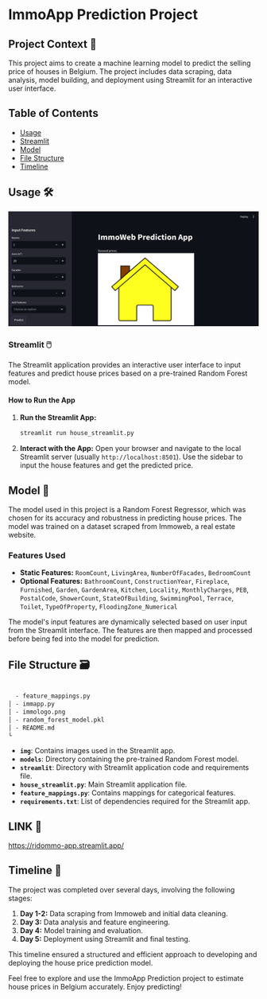 # ImmoApp Prediction Project

## Project Context 📝

This project aims to create a machine learning model to predict the selling price of houses in Belgium. The project includes data scraping, data analysis, model building, and deployment using Streamlit for an interactive user interface.

## Table of Contents
- [Usage](#usage)
- [Streamlit](#streamlit)
- [Model](#model)
- [File Structure](#file-structure)
- [Timeline](#timeline)

## Usage 🛠


![ImmoApp Ss](immappss.png)


### Streamlit 🖱️

The Streamlit application provides an interactive user interface to input features and predict house prices based on a pre-trained Random Forest model.

#### How to Run the App

1. **Run the Streamlit App:**

   ```sh
   streamlit run house_streamlit.py
   ```

2. **Interact with the App:**
   Open your browser and navigate to the local Streamlit server (usually `http://localhost:8501`). Use the sidebar to input the house features and get the predicted price.

## Model 🤖

The model used in this project is a Random Forest Regressor, which was chosen for its accuracy and robustness in predicting house prices. The model was trained on a dataset scraped from Immoweb, a real estate website.

### Features Used

- **Static Features:** `RoomCount`, `LivingArea`, `NumberOfFacades`, `BedroomCount`
- **Optional Features:** `BathroomCount`, `ConstructionYear`, `Fireplace`, `Furnished`, `Garden`, `GardenArea`, `Kitchen`, `Locality`, `MonthlyCharges`, `PEB`, `PostalCode`, `ShowerCount`, `StateOfBuilding`, `SwimmingPool`, `Terrace`, `Toilet`, `TypeOfProperty`, `FloodingZone_Numerical`

The model's input features are dynamically selected based on user input from the Streamlit interface. The features are then mapped and processed before being fed into the model for prediction.

## File Structure 🗃️

```IMMOAPP

  - feature_mappings.py
│ - immapp.py
│ - immologo.png
│ - random_forest_model.pkl
│ - README.md
└
```

- **`img`**: Contains images used in the Streamlit app.
- **`models`**: Directory containing the pre-trained Random Forest model.
- **`streamlit`**: Directory with Streamlit application code and requirements file.
- **`house_streamlit.py`**: Main Streamlit application file.
- **`feature_mappings.py`**: Contains mappings for categorical features.
- **`requirements.txt`**: List of dependencies required for the Streamlit app.

## LINK 🤖
https://ridommo-app.streamlit.app/

## Timeline 📅

The project was completed over several days, involving the following stages:

1. **Day 1-2:** Data scraping from Immoweb and initial data cleaning.
2. **Day 3:** Data analysis and feature engineering.
3. **Day 4:** Model training and evaluation.
4. **Day 5:** Deployment using Streamlit and final testing.

This timeline ensured a structured and efficient approach to developing and deploying the house price prediction model.

Feel free to explore and use the ImmoApp Prediction project to estimate house prices in Belgium accurately. Enjoy predicting!

